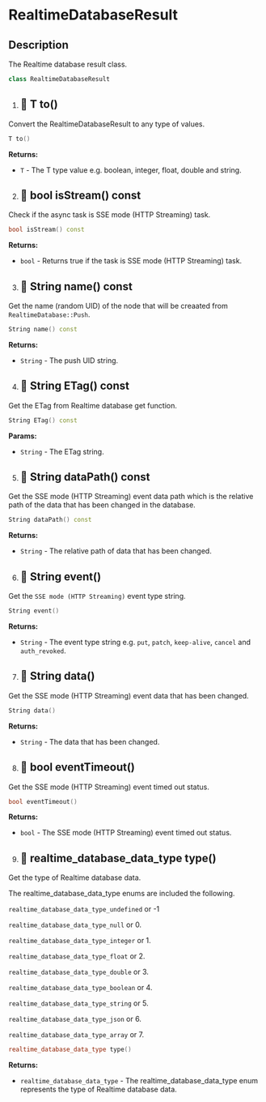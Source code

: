 # RealtimeDatabaseResult

## Description

The Realtime database result class.

```cpp
class RealtimeDatabaseResult
```

1. ## 🔹  T to()

Convert the RealtimeDatabaseResult to any type of values.

```cpp
T to()
```

**Returns:**

- `T` - The T type value e.g. boolean, integer, float, double and string.


2. ## 🔹  bool isStream() const

Check if the async task is SSE mode (HTTP Streaming) task.

```cpp
bool isStream() const
```

**Returns:**

- `bool` - Returns true if the task is SSE mode (HTTP Streaming) task.

3. ## 🔹  String name() const

Get the name (random UID) of the node that will be creaated from `RealtimeDatabase::Push`.

```cpp
String name() const
```

**Returns:**

- `String` - The push UID string.


4. ## 🔹  String ETag() const

Get the ETag from Realtime database get function.

```cpp
String ETag() const
```

**Params:**

- `String` - The ETag string.


5. ## 🔹   String dataPath() const

Get the SSE mode (HTTP Streaming) event data path which is the relative path of the data that has been changed in the database.

```cpp
String dataPath() const
```

**Returns:**

- `String` - The relative path of data that has been changed.


6. ## 🔹  String event()

Get the `SSE mode (HTTP Streaming)` event type string.

```cpp
String event()
```

**Returns:**

- `String` - The event type string e.g. `put`, `patch`, `keep-alive`, `cancel` and `auth_revoked`.

7. ## 🔹  String data()

Get the SSE mode (HTTP Streaming) event data that has been changed.

```cpp
String data()
```

**Returns:**

- `String` - The data that has been changed.

8. ## 🔹  bool eventTimeout()

Get the SSE mode (HTTP Streaming) event timed out status.

```cpp
bool eventTimeout()
```

**Returns:**

- `bool` - The SSE mode (HTTP Streaming) event timed out status.


9. ## 🔹  realtime_database_data_type type()

Get the type of Realtime database data.

The realtime_database_data_type enums are included the following.
  
`realtime_database_data_type_undefined` or -1

`realtime_database_data_type_null` or 0.

`realtime_database_data_type_integer` or 1.

`realtime_database_data_type_float` or 2.

`realtime_database_data_type_double` or 3.

`realtime_database_data_type_boolean` or 4.

`realtime_database_data_type_string` or 5.

`realtime_database_data_type_json` or 6.

`realtime_database_data_type_array` or 7.

```cpp
realtime_database_data_type type()
```

**Returns:**

- `realtime_database_data_type` - The realtime_database_data_type enum represents the type of Realtime database data.

